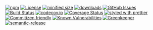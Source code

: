 [![npm](https://img.shields.io/npm/v/svelte-log-view.svg)](https://www.npmjs.com/package/svelte-log-view)
[![License](https://img.shields.io/badge/License-BSD%203--Clause-blue.svg)](https://opensource.org/licenses/BSD-3-Clause)
[![minified size](https://badgen.net/bundlephobia/min/svelte-log-view)](https://bundlephobia.com/result?p=svelte-log-view)
[![downloads](http://img.shields.io/npm/dm/svelte-log-view.svg?style=flat-square)](https://npmjs.org/package/svelte-log-view)
[![GitHub Issues](https://img.shields.io/github/issues/arlac77/svelte-log-view.svg?style=flat-square)](https://github.com/arlac77/svelte-log-view/issues)
[![Build Status](https://secure.travis-ci.org/arlac77/svelte-log-view.png)](http://travis-ci.org/arlac77/svelte-log-view)
[![codecov.io](http://codecov.io/github/arlac77/svelte-log-view/coverage.svg?branch=master)](http://codecov.io/github/arlac77/svelte-log-view?branch=master)
[![Coverage Status](https://coveralls.io/repos/arlac77/svelte-log-view/badge.svg)](https://coveralls.io/r/arlac77/svelte-log-view)
[![styled with prettier](https://img.shields.io/badge/styled_with-prettier-ff69b4.svg)](https://github.com/prettier/prettier)
[![Commitizen friendly](https://img.shields.io/badge/commitizen-friendly-brightgreen.svg)](http://commitizen.github.io/cz-cli/)
[![Known Vulnerabilities](https://snyk.io/test/github/arlac77/svelte-log-view/badge.svg)](https://snyk.io/test/github/arlac77/svelte-log-view)
[![Greenkeeper](https://badges.greenkeeper.io/arlac77/svelte-log-view.svg)](https://greenkeeper.io/)
[![semantic-release](https://img.shields.io/badge/%20%20%F0%9F%93%A6%F0%9F%9A%80-semantic--release-e10079.svg)](https://github.com/arlac77/svelte-log-view)
